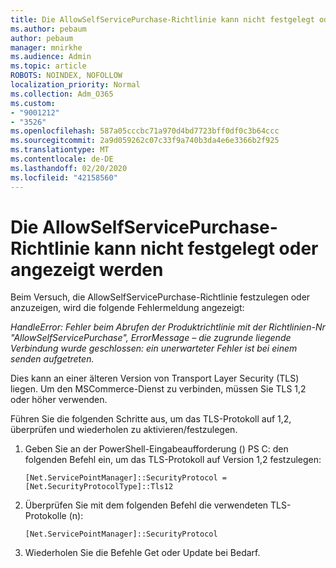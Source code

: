 ```yaml
---
title: Die AllowSelfServicePurchase-Richtlinie kann nicht festgelegt oder angezeigt werden
ms.author: pebaum
author: pebaum
manager: mnirkhe
ms.audience: Admin
ms.topic: article
ROBOTS: NOINDEX, NOFOLLOW
localization_priority: Normal
ms.collection: Adm_O365
ms.custom:
- "9001212"
- "3526"
ms.openlocfilehash: 587a05cccbc71a970d4bd7723bff0df0c3b64ccc
ms.sourcegitcommit: 2a9d059262c07c33f9a740b3da4e6e3366b2f925
ms.translationtype: MT
ms.contentlocale: de-DE
ms.lasthandoff: 02/20/2020
ms.locfileid: "42158560"
---
```

# <a name="unable-to-set-or-view-the-allowselfservicepurchase-policy"></a>Die AllowSelfServicePurchase-Richtlinie kann nicht festgelegt oder angezeigt werden

Beim Versuch, die AllowSelfServicePurchase-Richtlinie festzulegen oder anzuzeigen, wird die folgende Fehlermeldung angezeigt:

*HandleError: Fehler beim Abrufen der Produktrichtlinie mit der Richtlinien-Nr "AllowSelfServicePurchase", ErrorMessage – die zugrunde liegende Verbindung wurde geschlossen: ein unerwarteter Fehler ist bei einem senden aufgetreten.*

Dies kann an einer älteren Version von Transport Layer Security (TLS) liegen. Um den MSCommerce-Dienst zu verbinden, müssen Sie TLS 1,2 oder höher verwenden.  

Führen Sie die folgenden Schritte aus, um das TLS-Protokoll auf 1,2, überprüfen und wiederholen zu aktivieren/festzulegen.
 1. Geben Sie an der PowerShell-Eingabeaufforderung (\) PS C: den folgenden Befehl ein, um das TLS-Protokoll auf Version 1,2 festzulegen:

    `[Net.ServicePointManager]::SecurityProtocol = [Net.SecurityProtocolType]::Tls12`

2. Überprüfen Sie mit dem folgenden Befehl die verwendeten TLS-Protokolle (n):

    `[Net.ServicePointManager]::SecurityProtocol` 

3. Wiederholen Sie die Befehle Get oder Update bei Bedarf.

